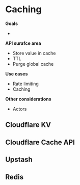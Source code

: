# Caching

**Goals**

-

**API surafce area**

- Store value in cache
- TTL
- Purge global cache

**Use cases**

- Rate limiting
- Caching

**Other considerations**

- Actors

## Cloudflare KV

## Cloudflare Cache API

## Upstash

## Redis
